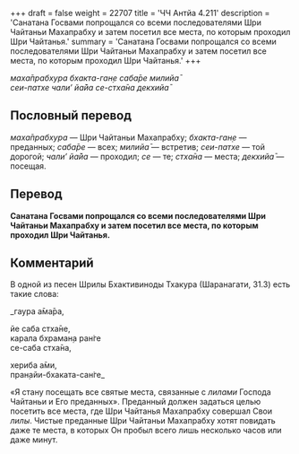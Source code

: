 +++
draft = false
weight = 22707
title = 'ЧЧ Антйа 4.211'
description = 'Санатана Госвами попрощался со всеми последователями Шри Чайтаньи Махапрабху и затем посетил все места, по которым проходил Шри Чайтанья.'
summary = 'Санатана Госвами попрощался со всеми последователями Шри Чайтаньи Махапрабху и затем посетил все места, по которым проходил Шри Чайтанья.'
+++

_маха̄прабхура бхакта-ган̣е саба̄ре милийа̄  
сеи-патхе чали’ йа̄йа се-стха̄на декхийа̄_

## Пословный перевод

_маха̄прабхура_ — Шри Чайтаньи Махапрабху; _бхакта_\-_ган̣е_ — преданных; _саба̄ре_ — всех; _милийа̄_ — встретив; _сеи_\-_патхе_ — той дорогой; _чали’_ _йа̄йа_ — проходил; _се_ — те; _стха̄на_ — места; _декхийа̄_ — посещая.

## Перевод

**Санатана Госвами попрощался со всеми последователями Шри Чайтаньи Махапрабху и затем посетил все места, по которым проходил Шри Чайтанья.**

## Комментарий

В одной из песен Шрилы Бхактивиноды Тхакура (Шаранагати, 31.3) есть такие слова:

_гаура а̄ма̄ра,  
  
йе саба стха̄не,  
карала бхраман̣а ран̇ге  
се-саба стха̄на,  
  
хериба а̄ми,  
пран̣айи-бхаката-сан̇ге_

«Я стану посещать все святые места, связанные с _лилами_ Господа Чайтаньи и Его преданных». Преданный должен задаться целью посетить все места, где Шри Чайтанья Махапрабху совершал Свои _лилы_. Чистые преданные Шри Чайтаньи Махапрабху хотят повидать даже те места, в которых Он пробыл всего лишь несколько часов или даже минут.

